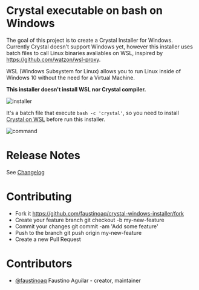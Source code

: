 # Crystal executable on bash on Windows

The goal of this project is to create a Crystal Installer for Windows. Currently Crystal doesn't support Windows yet, however this installer uses batch files to call Linux binaries avaliables on WSL, inspired by https://github.com/watzon/wsl-proxy.

WSL (Windows Subsystem for Linux) allows you to run Linux inside of Windows 10 without the need for a Virtual Machine.

**This installer doesn't install WSL nor Crystal compiler.**

![installer](http://i.imgur.com/NJMVrdy.png)

It's a batch file that execute `bash -c 'crystal'`, so you need to install [Crystal on WSL](https://crystal-lang.org/docs/installation/on_bash_on_ubuntu_on_windows.html) before run this installer.

![command](http://i.imgur.com/1i8ks1z.png)

# Release Notes

See [Changelog](https://github.com/faustinoaq/crystal-windows-installer/blob/master/CHANGELOG.md)

# Contributing

- Fork it https://github.com/faustinoaq/crystal-windows-installer/fork
- Create your feature branch git checkout -b my-new-feature
- Commit your changes git commit -am 'Add some feature'
- Push to the branch git push origin my-new-feature
- Create a new Pull Request

# Contributors

- [@faustinoaq](https://github.com/faustinoaq) Faustino Aguilar - creator, maintainer

